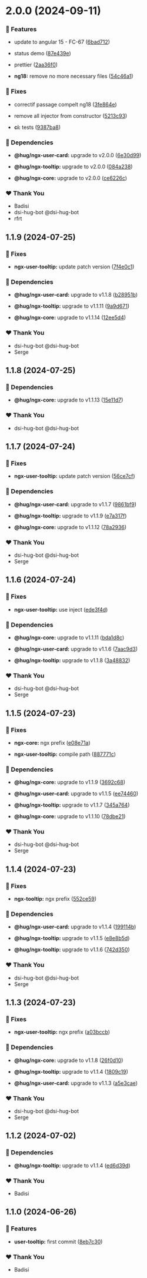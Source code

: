 # 2.0.0 (2024-09-11)


### 🚀 Features

- update to angular 15 - FC-67 ([6bad712](https://github.com/DSI-HUG/ngx-components/commit/6bad712))

- status demo ([87e439e](https://github.com/DSI-HUG/ngx-components/commit/87e439e))

- prettier ([2aa36f0](https://github.com/DSI-HUG/ngx-components/commit/2aa36f0))

- **ng18:** remove no more necessary files ([54c46a1](https://github.com/DSI-HUG/ngx-components/commit/54c46a1))


### 🐛 Fixes

- correctif passage compelt ng18 ([3fe864e](https://github.com/DSI-HUG/ngx-components/commit/3fe864e))

- remove all injector from constructor ([5213c93](https://github.com/DSI-HUG/ngx-components/commit/5213c93))

- **ci:** tests ([9387ba8](https://github.com/DSI-HUG/ngx-components/commit/9387ba8))


### 🌱 Dependencies

- **@hug/ngx-user-card:** upgrade to v2.0.0 ([6e30d99](https://github.com/DSI-HUG/ngx-components/commit/6e30d99))

- **@hug/ngx-tooltip:** upgrade to v2.0.0 ([084a238](https://github.com/DSI-HUG/ngx-components/commit/084a238))

- **@hug/ngx-core:** upgrade to v2.0.0 ([ce6226c](https://github.com/DSI-HUG/ngx-components/commit/ce6226c))


### ❤️  Thank You

- Badisi
- dsi-hug-bot @dsi-hug-bot
- rfrt

## 1.1.9 (2024-07-25)

### 🐛 Fixes

-   **ngx-user-tooltip:** update patch version ([7f4e0c1](https://github.com/DSI-HUG/ngx-components/commit/7f4e0c1))

### 🌱 Dependencies

-   **@hug/ngx-user-card:** upgrade to v1.1.8 ([b28951b](https://github.com/DSI-HUG/ngx-components/commit/b28951b))

-   **@hug/ngx-tooltip:** upgrade to v1.1.11 ([9a9d671](https://github.com/DSI-HUG/ngx-components/commit/9a9d671))

-   **@hug/ngx-core:** upgrade to v1.1.14 ([12ee5d4](https://github.com/DSI-HUG/ngx-components/commit/12ee5d4))

### ❤️ Thank You

-   dsi-hug-bot @dsi-hug-bot
-   Serge

## 1.1.8 (2024-07-25)

### 🌱 Dependencies

-   **@hug/ngx-core:** upgrade to v1.1.13 ([15e11d7](https://github.com/DSI-HUG/ngx-components/commit/15e11d7))

### ❤️ Thank You

-   dsi-hug-bot @dsi-hug-bot

## 1.1.7 (2024-07-24)

### 🐛 Fixes

-   **ngx-user-tooltip:** update patch version ([56ce7cf](https://github.com/DSI-HUG/ngx-components/commit/56ce7cf))

### 🌱 Dependencies

-   **@hug/ngx-user-card:** upgrade to v1.1.7 ([9861bf9](https://github.com/DSI-HUG/ngx-components/commit/9861bf9))

-   **@hug/ngx-tooltip:** upgrade to v1.1.9 ([e7a317f](https://github.com/DSI-HUG/ngx-components/commit/e7a317f))

-   **@hug/ngx-core:** upgrade to v1.1.12 ([78a2936](https://github.com/DSI-HUG/ngx-components/commit/78a2936))

### ❤️ Thank You

-   dsi-hug-bot @dsi-hug-bot
-   Serge

## 1.1.6 (2024-07-24)

### 🐛 Fixes

-   **ngx-user-tooltip:** use inject ([ede3f4d](https://github.com/DSI-HUG/ngx-components/commit/ede3f4d))

### 🌱 Dependencies

-   **@hug/ngx-core:** upgrade to v1.1.11 ([bda1d8c](https://github.com/DSI-HUG/ngx-components/commit/bda1d8c))

-   **@hug/ngx-user-card:** upgrade to v1.1.6 ([7aac9d3](https://github.com/DSI-HUG/ngx-components/commit/7aac9d3))

-   **@hug/ngx-tooltip:** upgrade to v1.1.8 ([3a48832](https://github.com/DSI-HUG/ngx-components/commit/3a48832))

### ❤️ Thank You

-   dsi-hug-bot @dsi-hug-bot
-   Serge

## 1.1.5 (2024-07-23)

### 🐛 Fixes

-   **ngx-core:** ngx prefix ([e08e71a](https://github.com/DSI-HUG/ngx-components/commit/e08e71a))

-   **ngx-user-tooltip:** compile path ([887771c](https://github.com/DSI-HUG/ngx-components/commit/887771c))

### 🌱 Dependencies

-   **@hug/ngx-core:** upgrade to v1.1.9 ([3692c68](https://github.com/DSI-HUG/ngx-components/commit/3692c68))

-   **@hug/ngx-user-card:** upgrade to v1.1.5 ([ee74460](https://github.com/DSI-HUG/ngx-components/commit/ee74460))

-   **@hug/ngx-tooltip:** upgrade to v1.1.7 ([345a764](https://github.com/DSI-HUG/ngx-components/commit/345a764))

-   **@hug/ngx-core:** upgrade to v1.1.10 ([78dbe21](https://github.com/DSI-HUG/ngx-components/commit/78dbe21))

### ❤️ Thank You

-   dsi-hug-bot @dsi-hug-bot
-   Serge

## 1.1.4 (2024-07-23)

### 🐛 Fixes

-   **ngx-tooltip:** ngx prefix ([552ce59](https://github.com/DSI-HUG/ngx-components/commit/552ce59))

### 🌱 Dependencies

-   **@hug/ngx-user-card:** upgrade to v1.1.4 ([199114b](https://github.com/DSI-HUG/ngx-components/commit/199114b))

-   **@hug/ngx-tooltip:** upgrade to v1.1.5 ([e8e8b5d](https://github.com/DSI-HUG/ngx-components/commit/e8e8b5d))

-   **@hug/ngx-tooltip:** upgrade to v1.1.6 ([742d350](https://github.com/DSI-HUG/ngx-components/commit/742d350))

### ❤️ Thank You

-   dsi-hug-bot @dsi-hug-bot
-   Serge

## 1.1.3 (2024-07-23)

### 🐛 Fixes

-   **ngx-user-tooltip:** ngx prefix ([a03bccb](https://github.com/DSI-HUG/ngx-components/commit/a03bccb))

### 🌱 Dependencies

-   **@hug/ngx-core:** upgrade to v1.1.8 ([26f0d10](https://github.com/DSI-HUG/ngx-components/commit/26f0d10))

-   **@hug/ngx-tooltip:** upgrade to v1.1.4 ([1809c19](https://github.com/DSI-HUG/ngx-components/commit/1809c19))

-   **@hug/ngx-user-card:** upgrade to v1.1.3 ([a5e3cae](https://github.com/DSI-HUG/ngx-components/commit/a5e3cae))

### ❤️ Thank You

-   dsi-hug-bot @dsi-hug-bot
-   Serge

## 1.1.2 (2024-07-02)

### 🌱 Dependencies

-   **@hug/ngx-tooltip:** upgrade to v1.1.4 ([ed6d39d](https://github.com/DSI-HUG/ngx-components/commit/ed6d39d))

### ❤️ Thank You

-   Badisi

## 1.1.0 (2024-06-26)

### 🚀 Features

-   **user-tooltip:** first commit ([8eb7c30](https://github.com/DSI-HUG/ngx-components/commit/8eb7c30))

### ❤️ Thank You

-   Badisi
